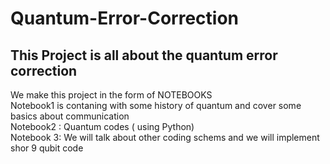 # Quantum-Error-Correction
## This Project is all about the quantum error correction 
We make this project in the form of NOTEBOOKS \
Notebook1 is contaning with some history of quantum and cover some basics about communication \
Notebook2 : Quantum codes ( using Python) \
Notebook 3: We will talk about other coding schems and we will implement shor 9 qubit code 
